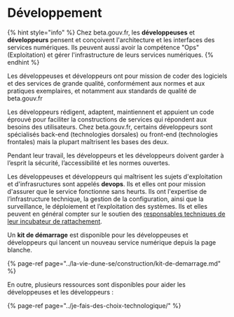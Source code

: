 # Développement

{% hint style="info" %}
Chez beta.gouv.fr, les **développeuses** et **développeurs** pensent et conçoivent l'architecture et les interfaces des services numériques. Ils peuvent aussi avoir la compétence "Ops" \(Exploitation\) et gérer l'infrastructure de leurs services numériques.
{% endhint %}

Les développeuses et développeurs ont pour mission de coder des logiciels et des services de grande qualité, conformément aux normes et aux pratiques exemplaires, et notamment aux standards de qualité de beta.gouv.fr

Les développeurs rédigent, adaptent, maintiennent et appuient un code éprouvé pour faciliter la constructions de services qui répondent aux besoins des utilisateurs. Chez beta.gouv.fr, certains développeurs sont spécialisés back-end \(technologies dorsales\) ou front-end \(technologies frontales\) mais la plupart maîtrisent les bases des deux. 

Pendant leur travail, les développeurs et les développeurs doivent garder à l’esprit la sécurité, l’accessibilité et les normes ouvertes.

Les développeuses et développeurs qui maîtrisent les sujets d'exploitation et d'infrasructures sont appelés **devops**. Ils et elles ont pour mission d'assurer que le service fonctionne sans heurts. Ils ont l'expertise de l’infrastructure technique, la gestion de la configuration, ainsi que la surveillance, le déploiement et l’exploitation des systèmes. Ils et elles peuvent en général compter sur le soutien des [responsables techniques de leur incubateur de rattachement](responsables-dincubateur.md). 

Un **kit de démarrage** est disponible pour les développeuses et développeurs qui lancent un nouveau service numérique depuis la page blanche.

{% page-ref page="../la-vie-dune-se/construction/kit-de-demarrage.md" %}

En outre, plusieurs ressources sont disponibles pour aider les développeuses et les développeurs :

{% page-ref page="../je-fais-des-choix-technologique/" %}

